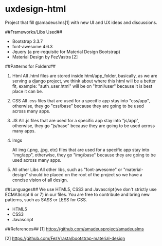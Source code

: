 # uxdesign-html


Project that fill @amadeuslms[1] with new UI and UX ideas and discussions.


##Frameworks/Libs Used##

* Bootstrap 3.3.7
* font-awesome 4.6.3
* Jquery (a pre-requisite for Material Design Bootstrap)
* Material Design by FezVastra [2]

##Patterns for Folders##

1. Html
	All .html files are stored inside html/app_folder, basically, as we are serving a django project, we think about where this html will be a better fit, example: "auth_user.html" will be on "html/user" because it is best place it can be.

2. CSS
	All .css files that are used for a specific app stay into "css/app", otherwise, they go "css/base" because they are going to be used across many apps.


3. JS
	All .js files that are used for a specific app stay into "js/app", otherwise, they go "js/base" because they are going to be used across many apps.

4. Imgs

	All img (.png, .jpg, etc) files that are used for a specific app stay into "img/app", otherwise, they go "img/base" because they are going to be used across many apps.

5. All other Libs
	All other libs, such as "font-awesome" or "material-design" should be placed on the root of the project so we have a concise vision of all design.



##Languages##
	We use HTML5, CSS3 and Javascript(we don't strictly use ECMAScript 6 or 7) in our files. You are free to contribute and bring new patterns, such as SASS or LESS for CSS. 

* HTML5
* CSS3
* Javascript





##References##
[1] https://github.com/amadeusproject/amadeuslms

[2] https://github.com/FezVrasta/bootstrap-material-design